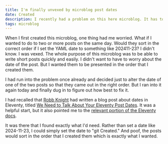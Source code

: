 ```yaml
---
title: I'm finally unvexed by microblog post dates
date: Created
description: I recently had a problem on this here microblog. It has to do with dates. But it's all ok now.
tags: microblog
---
```


When I first created this microblog, one thing had me worried. What if I wanted to do to two or more posts on the same day. Would they sort in the correct order if I set the YAML date to something like 202411-23? I didn't know. I was vexed. The whole purpose of this microblog was to be able to write short posts quickly and easily. I didn't want to have to worry about the date of the post. But I wanted them to be presented in the order that I created them.

I had run into the problem once already and decided just to alter the date of one of the two posts so that they came out in the right order. But I ran into it again today and finally dug in to figure out how best to fix it.

I had recalled that [Robb Knight](https://rknight.me/) had written a blog post about dates in Eleventy, titled [We Need to Talk About Your Eleventy Post Dates](https://rknight.me/blog/eleventy-post-dates/). It was a helpful start, but it also pointed me to the [relevant portion of the Eleventy docs](https://www.11ty.dev/docs/dates/#setting-a-content-date-in-front-matter).

It was there that I found exactly what I'd need. Rather than set a date like 2024-11-23, I could simply set the date to "git Created." And poof, the posts would sort in the order that I created them which is exactly what I wanted.
